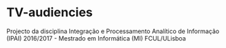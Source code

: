 # TV-audiencies
Projecto da disciplina Integração e Processamento Analítico de Informação (IPAI) 2016/2017 - Mestrado em Informática (MI) FCUL/ULisboa
